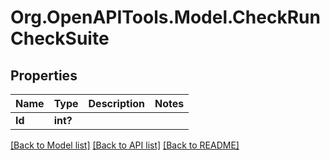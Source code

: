 # Org.OpenAPITools.Model.CheckRunCheckSuite

## Properties

Name | Type | Description | Notes
------------ | ------------- | ------------- | -------------
**Id** | **int?** |  | 

[[Back to Model list]](../README.md#documentation-for-models) [[Back to API list]](../README.md#documentation-for-api-endpoints) [[Back to README]](../README.md)

